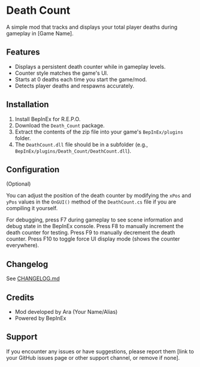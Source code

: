 # Death Count

A simple mod that tracks and displays your total player deaths during gameplay in [Game Name].

## Features

- Displays a persistent death counter while in gameplay levels.
- Counter style matches the game's UI.
- Starts at 0 deaths each time you start the game/mod.
- Detects player deaths and respawns accurately.

## Installation

1. Install BepInEx for R.E.P.O.
2. Download the `Death_Count` package.
3. Extract the contents of the zip file into your game's `BepInEx/plugins` folder.
4. The `DeathCount.dll` file should be in a subfolder (e.g., `BepInEx/plugins/Death_Count/DeathCount.dll`).

## Configuration

(Optional)

You can adjust the position of the death counter by modifying the `xPos` and `yPos` values in the `OnGUI()` method of the `DeathCount.cs` file if you are compiling it yourself.

For debugging, press F7 during gameplay to see scene information and debug state in the BepInEx console.
Press F8 to manually increment the death counter for testing.
Press F9 to manually decrement the death counter.
Press F10 to toggle force UI display mode (shows the counter everywhere).

## Changelog

See [CHANGELOG.md](CHANGELOG.md)

## Credits

- Mod developed by Ara (Your Name/Alias)
- Powered by BepInEx

## Support

If you encounter any issues or have suggestions, please report them [link to your GitHub issues page or other support channel, or remove if none].
